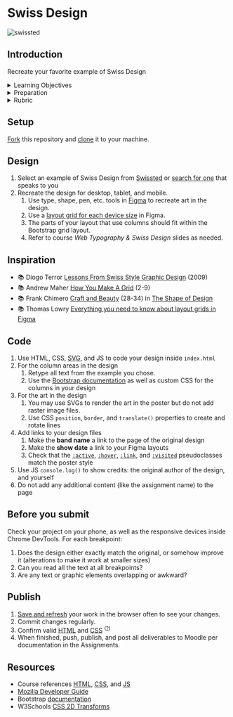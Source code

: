 
# Swiss Design

![swissted](assets/img/swissted.png)



## Introduction

Recreate your favorite example of Swiss Design

<details>
<summary>Learning Objectives</summary>

Students who complete this assignment will be able to:

- List major themes and influences from modernist "Swiss" design movement.
- Explain essential processes of modern web design like responsive layouts, breakpoints, layout grids.
- Recreate a static design as a responsive web page using layout grids and Figma.
- Use HTML, CSS, JS and a responsive framework to code a custom web page design.

</details>

<details>
<summary>Preparation</summary>

Complete the following to prepare for this assignment. See [Resources](#resources) for additional information as needed.

- [Figma Design Lessons](https://www.figma.com/resources/learn-design/lessons/)
- [Codecademy: CSS 4-1 Color](https://www.codecademy.com/learn/learn-css) (1-8)
- [Codecademy: CSS 5-1 Typography](https://www.codecademy.com/learn/learn-css) (1-19)

</details>

<details>
<summary>Rubric</summary>
See Moodle.
</details>



<!-- ## About

https://web.archive.org/web/20151024000243/http://swisscolors.net/ -->




## Setup

[Fork](https://docs.github.com/en/get-started/quickstart/fork-a-repo#forking-a-repository) this repository and [clone](https://docs.github.com/en/get-started/quickstart/fork-a-repo#cloning-your-forked-repository) it to your machine.


## Design

1. Select an example of Swiss Design from [Swissted](https://www.swissted.com/) or [search for one](https://duckduckgo.com/?q=swiss+design+examples&iax=images&ia=images) that speaks to you
1. Recreate the design for desktop, tablet, and mobile.
    1. Use type, shape, pen, etc. tools in [Figma](https://figma.com) to recreate art in the design.
    1. Use a [layout grid for each device size](https://help.figma.com/hc/en-us/articles/360040450513-Create-layout-grids-with-grids-columns-and-rows) in Figma.
    1. The parts of your layout that use columns should fit within the Bootstrap grid layout.
    1. Refer to course *Web Typography & Swiss Design* slides as needed.


## Inspiration

- 📚 Diogo Terror [Lessons From Swiss Style Graphic Design](http://www.smashingmagazine.com/2009/07/17/lessons-from-swiss-style-graphic-design/) (2009) 
- 📚 Andrew Maher [How You Make A Grid](https://kupdf.net/download/grid-design-for-graphic-designers-by-andrew-maher_58f4a3f0dc0d60a14ada97de_pdf) (2-9)
- 📚 Frank Chimero [Craft and Beauty](https://shapeofdesignbook.com/chapters/02-craft-and-beauty/) (28-34) in [The Shape of Design](https://shapeofdesignbook.com/)
- 📚 Thomas Lowry [Everything you need to know about layout grids in Figma](https://www.figma.com/best-practices/everything-you-need-to-know-about-layout-grids/) 


## Code

1. Use HTML, CSS, [SVG](https://www.youtube.com/watch?v=emFMHH2Bfvo), and JS to code your design inside `index.html`
1. For the column areas in the design
    1. Retype all text from the example you chose.
    1. Use the [Bootstrap documentation](https://getbootstrap.com/docs/) as well as custom CSS for the columns in your design
1. For the art in the design
    1. You may use SVGs to render the art in the poster but do not add raster image files.
    1. Use CSS `position`, `border`, and `translate()` properties to create and rotate lines
1. Add links to your design files
    1. Make the **band name** a link to the page of the original design
    1. Make the **show date** a link to your Figma layouts
	1. Check that the [`:active`](https://developer.mozilla.org/en-US/docs/Web/CSS/:active), [`:hover`](https://developer.mozilla.org/en-US/docs/Web/CSS/:hover), [`:link`](https://developer.mozilla.org/en-US/docs/Web/CSS/:link), and [`:visited`](https://developer.mozilla.org/en-US/docs/Web/CSS/:visited) pseudoclasses match the poster style
1. Use JS `console.log()` to show credits: the original author of the design, and yourself
1. Do not add any additional content (like the assignment name) to the page


## Before you submit

Check your project on your phone, as well as the responsive devices inside Chrome DevTools. For each breakpoint:

1. Does the design either exactly match the original, or somehow improve it (alterations to make it work at smaller sizes)
1. Can you read all the text at all breakpoints?
1. Are any text or graphic elements overlapping or awkward?



## Publish

1. [Save and refresh](https://github.com/omundy/learn-computing/blob/main/topics/keyboard-shortcuts.md#web-development-edit-save-refresh-loop) your work in the browser often to see your changes.
1. Commit changes regularly.
1. Confirm valid [HTML](https://validator.w3.org/) and [CSS](https://jigsaw.w3.org/css-validator/) <sup>([?](https://github.com/omundy/dig245-critical-web-design/blob/main/topics/html-css/css.md#css-validation))</sup>
1. When finished, push, publish, and post all deliverables to Moodle per documentation in the Assignments.



<!--

HIGHLIGHTS

2022
https://drew-beamer.github.io/dig245-swiss-design/


-->






## Resources

- Course references [HTML](https://github.com/omundy/dig245-critical-web-design/blob/main/topics/html-css/html.md), [CSS](https://github.com/omundy/dig245-critical-web-design/blob/main/topics/html-css/css.md), and [JS](https://github.com/omundy/dig245-critical-web-design/blob/main/topics/javascript/javascript.md)
- [Mozilla Developer Guide](https://developer.mozilla.org/en-US/docs/Web/Guide)
- Bootstrap [documentation](https://getbootstrap.com/docs/)
- W3Schools [CSS 2D Transforms](https://www.w3schools.com/Css/css3_2dtransforms.asp)
